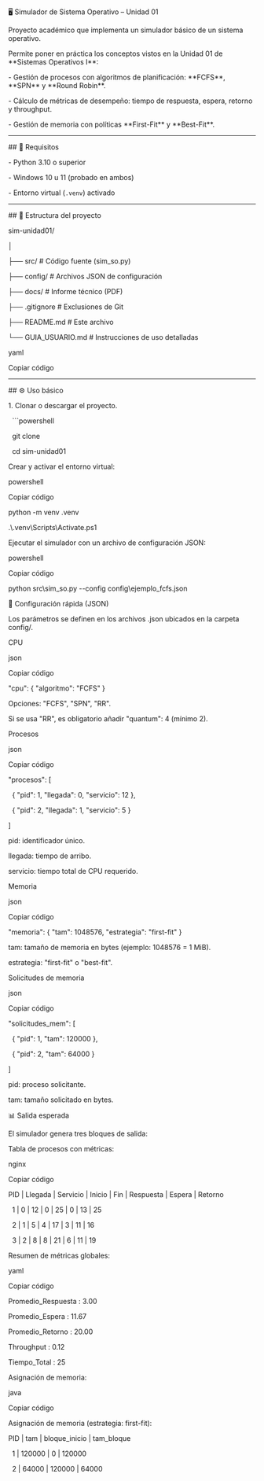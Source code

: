 🖥️ Simulador de Sistema Operativo – Unidad 01



Proyecto académico que implementa un simulador básico de un sistema operativo.  

Permite poner en práctica los conceptos vistos en la Unidad 01 de \*\*Sistemas Operativos I\*\*:



\- Gestión de procesos con algoritmos de planificación: \*\*FCFS\*\*, \*\*SPN\*\* y \*\*Round Robin\*\*.  

\- Cálculo de métricas de desempeño: tiempo de respuesta, espera, retorno y throughput.  

\- Gestión de memoria con políticas \*\*First-Fit\*\* y \*\*Best-Fit\*\*.  



---



\## 🚀 Requisitos



\- Python 3.10 o superior  

\- Windows 10 u 11 (probado en ambos)  

\- Entorno virtual (`.venv`) activado  



---



\## 📂 Estructura del proyecto



sim-unidad01/

│

├── src/ # Código fuente (sim\_so.py)

├── config/ # Archivos JSON de configuración

├── docs/ # Informe técnico (PDF)

├── .gitignore # Exclusiones de Git

├── README.md # Este archivo

└── GUIA\_USUARIO.md # Instrucciones de uso detalladas



yaml

Copiar código



---



\## ⚙️ Uso básico



1\. Clonar o descargar el proyecto.  

&nbsp;  ```powershell

&nbsp;  git clone <url-del-repo>

&nbsp;  cd sim-unidad01

Crear y activar el entorno virtual:



powershell

Copiar código

python -m venv .venv

.\\.venv\\Scripts\\Activate.ps1

Ejecutar el simulador con un archivo de configuración JSON:



powershell

Copiar código

python src\\sim\_so.py --config config\\ejemplo\_fcfs.json

🔄 Configuración rápida (JSON)

Los parámetros se definen en los archivos .json ubicados en la carpeta config/.



CPU

json

Copiar código

"cpu": { "algoritmo": "FCFS" }

Opciones: "FCFS", "SPN", "RR".



Si se usa "RR", es obligatorio añadir "quantum": 4 (mínimo 2).



Procesos

json

Copiar código

"procesos": \[

&nbsp; { "pid": 1, "llegada": 0, "servicio": 12 },

&nbsp; { "pid": 2, "llegada": 1, "servicio": 5 }

]

pid: identificador único.



llegada: tiempo de arribo.



servicio: tiempo total de CPU requerido.



Memoria

json

Copiar código

"memoria": { "tam": 1048576, "estrategia": "first-fit" }

tam: tamaño de memoria en bytes (ejemplo: 1048576 = 1 MiB).



estrategia: "first-fit" o "best-fit".



Solicitudes de memoria

json

Copiar código

"solicitudes\_mem": \[

&nbsp; { "pid": 1, "tam": 120000 },

&nbsp; { "pid": 2, "tam": 64000 }

]

pid: proceso solicitante.



tam: tamaño solicitado en bytes.



📊 Salida esperada

El simulador genera tres bloques de salida:



Tabla de procesos con métricas:



nginx

Copiar código

PID | Llegada | Servicio | Inicio | Fin | Respuesta | Espera | Retorno

&nbsp; 1 |       0 |       12 |      0 |  25 |         0 |     13 |      25

&nbsp; 2 |       1 |        5 |      4 |  17 |         3 |     11 |      16

&nbsp; 3 |       2 |        8 |      8 |  21 |         6 |     11 |      19

Resumen de métricas globales:



yaml

Copiar código

Promedio\_Respuesta   : 3.00

Promedio\_Espera      : 11.67

Promedio\_Retorno     : 20.00

Throughput           : 0.12

Tiempo\_Total         : 25

Asignación de memoria:



java

Copiar código

Asignación de memoria (estrategia: first-fit):

PID |       tam | bloque\_inicio | tam\_bloque

&nbsp; 1 |    120000 |             0 |     120000

&nbsp; 2 |     64000 |        120000 |      64000


